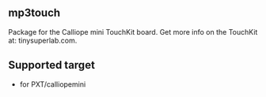 ## mp3touch

Package for the Calliope mini TouchKit board. Get more info on the TouchKit at: tinysuperlab.com.

## Supported target

* for PXT/calliopemini

